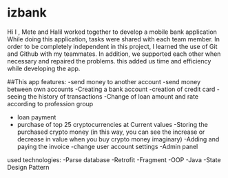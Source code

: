 # izbank

Hi 
I , Mete and Halil worked together to develop a mobile bank application
While doing this application, tasks were shared with each team member.
In order to be completely independent in this project, I learned the use of Git and Github with my teammates.
In addition, we supported each other when necessary and repaired the problems.
this added us time and efficiency while developing the app.

##This app features:
-send money to another account
-send money between own accounts
-Creating a bank account
-creation of credit card
-seeing the history of transactions
-Change of loan amount and rate according to profession group
- loan payment
- purchase of top 25 cryptocurrencies at Current values
-Storing the purchased crypto money (in this way, you can see the increase or decrease in value when you buy crypto money imaginary)
-Adding and paying the invoice
-change user account settings
-Admin panel

used technologies:
-Parse database
-Retrofit
-Fragment
-OOP
-Java
-State Design Pattern
